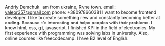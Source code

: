 Andriy Demchuk
I am from ukraine, Rivne town.
email: valeor357@gmail.com
phone: +380978660381
I want to become frontend developer. I like to create something new and constantly becoming better at coding. Because it`s interesting and helps peoples with their problems.
I know html, css, git, javascript.
I finished KPI in the field of electronics. My first experience with programming was solving labs in university. Also, online courses like freecodecamp.
I have B2 level of English.